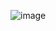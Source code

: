 

![image](https://github.com/Beehive324/WebScraper/assets/63168364/dfbeb28a-74ce-4561-ae6d-b1a5acf869e2)
